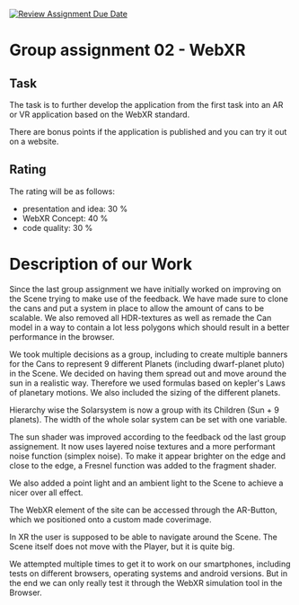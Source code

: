 [![Review Assignment Due Date](https://classroom.github.com/assets/deadline-readme-button-24ddc0f5d75046c5622901739e7c5dd533143b0c8e959d652212380cedb1ea36.svg)](https://classroom.github.com/a/E5ATIiJe)

# Group assignment 02 - WebXR

## Task

The task is to further develop the application from the first task into an AR or VR application based on the WebXR standard.

There are bonus points if the application is published and you can try it out on a website.

## Rating

The rating will be as follows:

- presentation and idea: 30 %
- WebXR Concept: 40 %
- code quality: 30 %

# Description of our Work

Since the last group assignment we have initially worked on improving on the Scene trying to make use of the feedback. We have made sure to clone the cans and put a system in place to allow the amount of cans to be scalable. We also removed all HDR-textures as well as remade the Can model in a way to contain a lot less polygons which should result in a better performance in the browser.

We took multiple decisions as a group, including to create multiple banners for the Cans to represent 9 different Planets (including dwarf-planet pluto) in the Scene. We decided on having them spread out and move around the sun in a realistic way. Therefore we used formulas based on kepler's Laws of planetary motions. We also included the sizing of the different planets.

Hierarchy wise the Solarsystem is now a group with its Children (Sun + 9 planets). The width of the whole solar system can be set with one variable.

The sun shader was improved according to the feedback od the last group assignement. It now uses layered noise textures and a more performant noise function (simplex noise). To make it appear brighter on the edge and close to the edge, a Fresnel function was added to the fragment shader.

We also added a point light and an ambient light to the Scene to achieve a nicer over all effect.

The WebXR element of the site can be accessed through the AR-Button, which we positioned onto a custom made coverimage.

In XR the user is supposed to be able to navigate around the Scene. The Scene itself does not move with the Player, but it is quite big.

We attempted multiple times to get it to work on our smartphones, including tests on different browsers, operating systems and android versions. But in the end we can only really test it through the WebXR simulation tool in the Browser.
